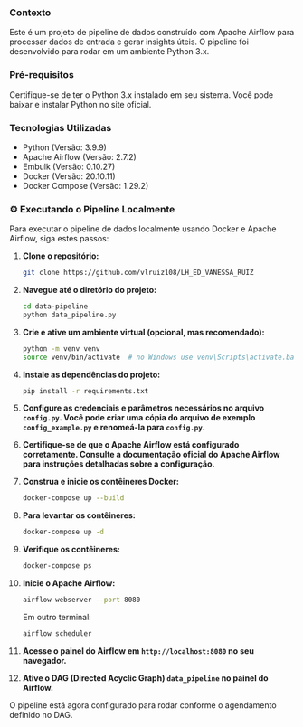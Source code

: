 ### Contexto
Este é um projeto de pipeline de dados construído com Apache Airflow para processar dados de entrada e gerar insights úteis. O pipeline foi desenvolvido para rodar em um ambiente Python 3.x.

### Pré-requisitos
Certifique-se de ter o Python 3.x instalado em seu sistema. Você pode baixar e instalar Python no site oficial.

### Tecnologias Utilizadas
- Python (Versão: 3.9.9)
- Apache Airflow (Versão: 2.7.2)
- Embulk (Versão: 0.10.27)
- Docker (Versão: 20.10.11)
- Docker Compose (Versão: 1.29.2)

### ⚙️ Executando o Pipeline Localmente
Para executar o pipeline de dados localmente usando Docker e Apache Airflow, siga estes passos:

1. **Clone o repositório:**
   ```bash
   git clone https://github.com/vlruiz108/LH_ED_VANESSA_RUIZ
   ```

2. **Navegue até o diretório do projeto:**
   ```bash
   cd data-pipeline
   python data_pipeline.py
   ```

3. **Crie e ative um ambiente virtual (opcional, mas recomendado):**
   ```bash
   python -m venv venv
   source venv/bin/activate  # no Windows use venv\Scripts\activate.bat
   ```

4. **Instale as dependências do projeto:**
   ```bash
   pip install -r requirements.txt
   ```

5. **Configure as credenciais e parâmetros necessários no arquivo `config.py`. Você pode criar uma cópia do arquivo de exemplo `config_example.py` e renomeá-la para `config.py`.**

6. **Certifique-se de que o Apache Airflow está configurado corretamente. Consulte a documentação oficial do Apache Airflow para instruções detalhadas sobre a configuração.**

7. **Construa e inicie os contêineres Docker:**
   ```bash
   docker-compose up --build
   ```

8. **Para levantar os contêineres:**
   ```bash
   docker-compose up -d
   ```

9. **Verifique os contêineres:**
   ```bash
   docker-compose ps
   ```

10. **Inicie o Apache Airflow:**
    ```bash
    airflow webserver --port 8080
    ```
    Em outro terminal:
    ```bash
    airflow scheduler
    ```

11. **Acesse o painel do Airflow em `http://localhost:8080` no seu navegador.**

12. **Ative o DAG (Directed Acyclic Graph) `data_pipeline` no painel do Airflow.**

O pipeline está agora configurado para rodar conforme o agendamento definido no DAG.
